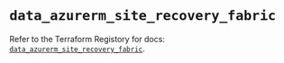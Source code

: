# `data_azurerm_site_recovery_fabric`

Refer to the Terraform Registory for docs: [`data_azurerm_site_recovery_fabric`](https://www.terraform.io/docs/providers/azurerm/d/site_recovery_fabric).
